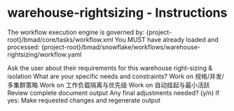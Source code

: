 # warehouse-rightsizing - Instructions

<critical>The workflow execution engine is governed by: {project-root}/bmad/core/tasks/workflow.xml</critical>
<critical>You MUST have already loaded and processed: {project-root}/bmad/snowflake/workflows/warehouse-rightsizing/workflow.yaml</critical>

<workflow>

<step n="1" goal="Understand Requirements">
<action>Ask the user about their requirements for this warehouse right-sizing & isolation</action>
<ask>What are your specific needs and constraints?</ask>
</step>

<step n="2" goal="规格/并发/多集群策略">
<action>Work on 规格/并发/多集群策略</action>
<template-output section="sizing"/>
</step>

<step n="3" goal="工作负载隔离与优先级">
<action>Work on 工作负载隔离与优先级</action>
<template-output section="isolation"/>
</step>

<step n="4" goal="自动挂起与最小活跃">
<action>Work on 自动挂起与最小活跃</action>
<template-output section="autosuspend"/>
</step>

<step n="5" goal="Review and Finalize">
<action>Review complete document output</action>
<ask>Any final adjustments needed? (y/n)</ask>
<check>If yes:</check>
  <action>Make requested changes and regenerate output</action>
</step>

</workflow>
